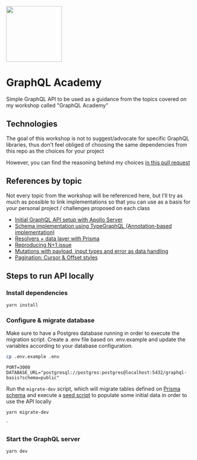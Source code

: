<img src="https://i.giphy.com/media/S3Pe5NZqgmE8Tl3NI5/giphy-downsized-large.gif" width="150"/>

# GraphQL Academy

Simple GraphQL API to be used as a guidance from the topics covered on my workshop called "GraphQL Academy"

## Technologies 
The goal of this workshop is not to suggest/advocate for specific GraphQL libraries, thus don't feel obliged of choosing
the same dependencies from this repo as the choices for your project 

However, you can find the reasoning behind my choices [in this pull request](https://github.com/LauraBeatris/graphql-academy/pull/1)

## References by topic
Not every topic from the workshop will be referenced here, but I'll try as much as possible
to link implementations so that you can use as a basis for your personal project / challenges proposed on each class 

- [Initial GraphQL API setup with Apollo Server](https://github.com/LauraBeatris/graphql-academy/pull/1)
- [Schema implementation using TypeGraphQL (Annotation-based implementation)](https://github.com/LauraBeatris/graphql-academy/tree/main/src/graphql/schema)
- [Resolvers + data layer with Prisma](https://github.com/LauraBeatris/graphql-academy/pull/3)
- [Reproducing N+1 issue](https://github.com/LauraBeatris/graphql-academy/pull/4)
- [Mutations with payload, input types and error as data handling](https://github.com/LauraBeatris/graphql-academy/pull/6)
- [Pagination: Cursor & Offset styles](https://github.com/LauraBeatris/graphql-academy/pull/7)

## Steps to run API locally

### Install dependencies
```bash
yarn install
```

### Configure & migrate database
Make sure to have a Postgres database running in order to execute the migration script.
Create a .env file based on .env.example and update the variables according to your database configuration.

```bash
cp .env.example .env
```
```env
PORT=3000
DATABASE_URL="postgresql://postgres:postgres@localhost:5432/graphql-basis?schema=public"
```

Run the `migrate-dev` script, which will migrate tables defined on [Prisma schema](./prisma/schema.prisma) and execute a [seed script](./prisma/seed.ts)
to populate some initial data in order to use the API locally
```bash
yarn migrate-dev
```
`
### Start the GraphQL server 

```
yarn dev
```
